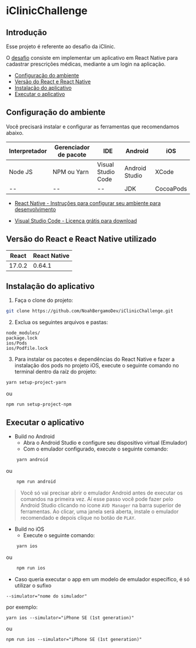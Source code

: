 # **iClinicChallenge**

## **Introdução**
Esse projeto é referente ao desafio da iClinic.

O [desafio](https://github.com/iclinic/iclinic-mobile-challenge) consiste em implementar um aplicativo em React Native para cadastrar prescrições médicas, mediante a um login na aplicação.


- [Configuração do ambiente](#configuração-do-ambiente)
- [Versão do React e React Native](#versão-do-react-e-react-native)
- [Instalação do aplicativo](#instalação-do-aplicativo)
- [Executar o aplicativo](#executar-o-aplicativo)



## **Configuração do ambiente**

Você precisará instalar e configurar as ferramentas que recomendamos abaixo.

| Interpretador | Gerenciador de pacote | IDE                | Android        | iOS       |
| ------------- | --------------------- | ------------------ | -------------- | --------- |
| Node JS       | NPM ou Yarn           | Visual Studio Code | Android Studio | XCode     |
| --            | --                    | --                 | JDK            | CocoaPods |

- [React Native - Instruções para configurar seu ambiente para desenvolvimento](https://reactnative.dev/docs/environment-setup)

- [Visual Studio Code - Licença grátis para download](https://code.visualstudio.com/?wt.mc_id=vscom_downloads)


## **Versão do React e React Native utilizado**

| React  | React Native |
| ------ | ------------ |
| 17.0.2 | 0.64.1       |

## **Instalação do aplicativo**

1) Faça o clone do projeto: 

``` sh
git clone https://github.com/NoahBergamoDev/iClinicChallenge.git 
```


2) Exclua os seguintes arquivos e pastas: 
``` 
node_modules/
package.lock
ios/Pods
ios/Podfile.lock
 ```

3) Para instalar os pacotes e dependências do React Native e fazer a instalação dos pods no projeto iOS, execute o seguinte comando no terminal dentro da raíz do projeto:
```sh
yarn setup-project-yarn
```
ou

```
npm run setup-project-npm
```

## **Executar o aplicativo**

- Build no Android
  - Abra o Android Studio e configure seu dispositivo virtual (Emulador)
  - Com o emulador configurado, execute o seguinte comando:

```sh
    yarn android
```
ou
```sh
    npm run android
```

> Você só vai precisar abrir o emulador Android antes de executar os comandos na primeira vez. Aí esse passo você pode fazer pelo Android Studio clicando no icone `AVD Manager` na barra superior de ferramentas. Ao clicar, uma janela será aberta, instale o emulador recomendado e depois clique no botão de `PLAY`.


- Build no iOS
  - Execute o seguinte comando:

```sh
    yarn ios
```
ou
```sh
    npm run ios
```
- Caso queria executar o app em um modelo de emulador específico, é só utilizar o sufixo 
```
--simulator="nome do simulador" 
``` 
por exemplo:
```
yarn ios --simulator="iPhone SE (1st generation)" 
```
ou
```
npm run ios --simulator="iPhone SE (1st generation)" 
```
